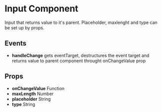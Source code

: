 # Input Component
Input that returns value to it's parent. Placeholder, maxlenght and type can be set up by props.

## Events

+ **handleChange** gets eventTarget, destructures the event target and returns value to parent component throught onChangeValue prop

## Props
+ **onChangeValue**  Function
+ **maxLength**  Number
+ **placeholder**  String
+ **type**  String
